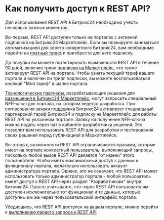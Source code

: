 # Как получить доступ к REST API?

Для использования REST API в Битрикс24 необходимо учесть несколько важных моментов.

Во-первых, REST API доступен только на порталах с активной подпиской на Битрикс24 Маркетплейс. Если вы планируете заниматься автоматизацией для своего конкретного Битрикс24, вам необходимо перейти на [платный тариф](https://www.bitrix24.ru/prices/) и приобрести для него подписку.

До покупки вы можете потестировать возможности REST API в течение 90 дней, включив триал [подписки на Маркетплейс](https://helpdesk.bitrix24.ru/open/12154172/), что также активирует REST API на портале. Чтобы узнать текущий тариф вашего портала и включен ли триал подписки, вы можете воспользоваться кнопкой "Мой тариф" в шапке портала.

[Технологические партнеры](./market/technology-partnership.md), разрабатывающие решения для [размещения в Битрикс24 Маркетплейс](./market/index.md), могут запросить специальный NFR-ключ для портала, на котором ведется разработка. При согласовании заявки поддержка Битрикс24 активирует специальный партнерский тариф Битрикс24 и подписку на Маркетплейс для работы REST API на указанном портале. Заявку на получение NFR-ключа можно подать через чат в кабинете разработчика решений. Это позволит вам использовать REST API для разработки и тестирования своих решений перед публикацией в Маркетплейсе.

Во-вторых, возможности REST API ограничиваются правами, которые имеет на портале конкретный пользователь, выполняющий запросы, поскольку любой вызов REST API делается "от имени" этого пользователя. Чтобы иметь максимальный доступ к данным и функционалу портала, желательно использовать аккаунт администратора портала. Однако, это не означает, что REST API может использовать только администратор портала - любой пользователь имеет доступ к REST API через раздел "Разработчикам" внутри Битрикс24. Просто учитывайте, что через REST API пользователям доступен исключительно тот функционал и те данные, которые доступны им же через пользовательский интерфейс портала.

Убедившись, что REST API доступен на вашем портале, можно перейти к [выполнению первого запроса к REST API](./first-rest-api-call.md).
